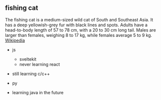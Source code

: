 ## fishing cat

The fishing cat is a medium-sized wild cat of South and Southeast Asia. It has a deep yellowish-grey fur with black lines and spots. Adults have a head-to-body length of 57 to 78 cm, with a 20 to 30 cm long tail. Males are larger than females, weighing 8 to 17 kg, while females average 5 to 9 kg. [Wikipedia](https://en.wikipedia.org/wiki/Fishing_cat)

- js
  - sveltekit
  - never learning react
- still learning c/c++
- py

- learning java in the future
